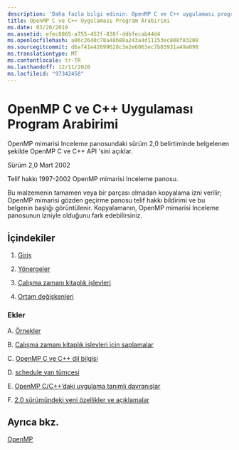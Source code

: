 ```yaml
---
description: 'Daha fazla bilgi edinin: OpenMP C ve C++ uygulaması program arabirimi'
title: OpenMP C ve C++ Uygulaması Program Arabirimi
ms.date: 03/20/2019
ms.assetid: efec8865-a755-452f-838f-ddbfecab44d4
ms.openlocfilehash: a06c2640c78a48b88a243a4d11153ec808f83208
ms.sourcegitcommit: d6af41e42699628c3e2e6063ec7b03931a49a098
ms.translationtype: MT
ms.contentlocale: tr-TR
ms.lasthandoff: 12/11/2020
ms.locfileid: "97342458"
---
```

# <a name="openmp-c-and-c-application-program-interface"></a>OpenMP C ve C++ Uygulaması Program Arabirimi

OpenMP mimarisi Inceleme panosundaki sürüm 2,0 belirtiminde belgelenen şekilde OpenMP C ve C++ API 'sini açıklar.

Sürüm 2,0 Mart 2002

Telif hakkı 1997-2002 OpenMP mimarisi Inceleme panosu.

Bu malzemenin tamamen veya bir parçası olmadan kopyalama izni verilir; OpenMP mimarisi gözden geçirme panosu telif hakkı bildirimi ve bu belgenin başlığı görüntülenir. Kopyalamanın, OpenMP mimarisi Inceleme panosunun izniyle olduğunu fark edebilirsiniz.

## <a name="contents"></a>İçindekiler

1. [Giriş](1-introduction.md)

1. [Yönergeler](2-directives.md)

1. [Çalışma zamanı kitaplık işlevleri](3-run-time-library-functions.md)

1. [Ortam değişkenleri](4-environment-variables.md)

### <a name="appendices"></a>Ekler

A. [Örnekler](a-examples.md)

B. [Çalışma zamanı kitaplık işlevleri için saplamalar](b-stubs-for-run-time-library-functions.md)

C. [OpenMP C ve C++ dil bilgisi](c-openmp-c-and-cpp-grammar.md)

D. [schedule yan tümcesi](d-using-the-schedule-clause.md)

E. [OpenMP C/C++’daki uygulama tanımlı davranışlar](e-implementation-defined-behaviors-in-openmp-c-cpp.md)

F. [2.0 sürümündeki yeni özellikler ve açıklamalar](f-new-features-and-clarifications-in-version-2-0.md)

## <a name="see-also"></a>Ayrıca bkz.

[OpenMP](../../parallel/openmp/openmp-in-visual-cpp.md)<br/>
